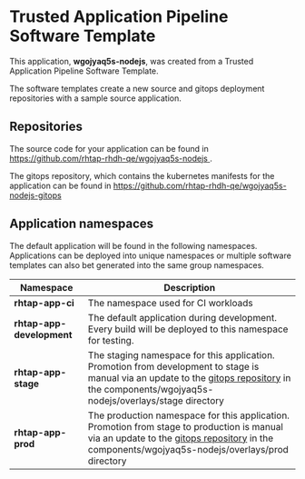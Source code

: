 # Trusted Application Pipeline Software Template

This application, **wgojyaq5s-nodejs**, was created from a Trusted Application Pipeline Software Template.

The software templates create a new source and gitops deployment repositories with a sample source application. 

## Repositories

The source code for your application can be found in [https://github.com/rhtap-rhdh-qe/wgojyaq5s-nodejs ](https://github.com/rhtap-rhdh-qe/wgojyaq5s-nodejs ).
 
The gitops repository, which contains the kubernetes manifests for the application can be found in 
[https://github.com/rhtap-rhdh-qe/wgojyaq5s-nodejs-gitops ](https://github.com/rhtap-rhdh-qe/wgojyaq5s-nodejs-gitops ) 

## Application namespaces 

The default application will be found in the following namespaces. Applications can be deployed into unique namespaces or multiple software templates can also bet generated into the same group namespaces.  

|  Namespace   |  Description   |  
| -------- | -------- |
| **rhtap-app-ci** | The namespace used for CI workloads |
| **rhtap-app-development** | The default application during development. Every build will be deployed to this namespace for testing. |
| **rhtap-app-stage** | The staging namespace for this application. Promotion from development to stage is manual via an update to the [gitops repository](https://github.com/rhtap-rhdh-qe/wgojyaq5s-nodejs-gitops ) in the components/wgojyaq5s-nodejs/overlays/stage directory |
| **rhtap-app-prod** | The production namespace for this application. Promotion from stage to production is manual via an update to the [gitops repository](https://github.com/rhtap-rhdh-qe/wgojyaq5s-nodejs-gitops ) in the components/wgojyaq5s-nodejs/overlays/prod directory |